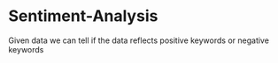 # Sentiment-Analysis
Given data we can tell if the data reflects positive keywords or negative keywords
